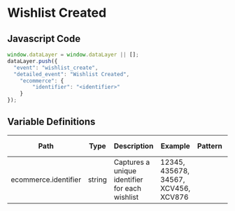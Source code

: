 # Wishlist Created

### 

## Javascript Code
```js
window.dataLayer = window.dataLayer || [];
dataLayer.push({
  "event": "wishlist_create",
  "detailed_event": "Wishlist Created",
    "ecommerce": {
        "identifier": "<identifier>"
    }
});
```

## Variable Definitions

|Path|Type|Description|Example|Pattern|Min Length|Max Length|Minimum|Maximum|Multiple Of|
| --- | --- | --- | --- | --- | --- | --- | --- | --- | --- |
|ecommerce.identifier|string|Captures a unique identifier for each wishlist|12345, 435678, 34567, XCV456, XCV876|||||||




